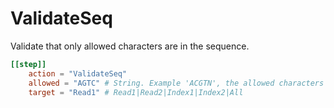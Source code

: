 # ValidateSeq

Validate that only allowed characters are in the sequence.

```toml
[[step]]
    action = "ValidateSeq"
    allowed = "AGTC" # String. Example 'ACGTN', the allowed characters
    target = "Read1" # Read1|Read2|Index1|Index2|All
```


